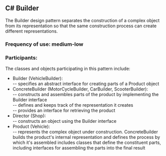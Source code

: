 ## C# Builder

The Builder design pattern separates the construction of a complex object from its representation so that the same construction process can create different representations.

  

### Frequency of use: medium-low  
  
    
### Participants:  
  The classes and objects participating in this pattern include:

- Builder  (VehicleBuilder):  
-- specifies an abstract interface for creating parts of a Product object
- ConcreteBuilder  (MotorCycleBuilder, CarBuilder, ScooterBuilder):  
-- constructs and assembles parts of the product by implementing the Builder interface  
-- defines and keeps track of the representation it creates  
-- provides an interface for retrieving the product
- Director  (Shop):  
-- constructs an object using the Builder interface
- Product  (Vehicle):  
-- represents the complex object under construction. ConcreteBuilder builds the product's internal representation and defines the process by which it's assembled
includes classes that define the constituent parts, including interfaces for assembling the parts into the final result
